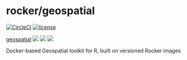 # rocker/geospatial

[![CircleCI](https://circleci.com/gh/rocker-org/geospatial.svg?style=svg)](https://circleci.com/gh/rocker-org/geospatial) [![license](https://img.shields.io/badge/license-GPLv2-blue.svg)](https://opensource.org/licenses/GPL-2.0)

[geospatial](https://hub.docker.com/r/rocker/geospatial) [![](https://images.microbadger.com/badges/image/rocker/geospatial.svg)](https://microbadger.com/images/rocker/geospatial)  [![](https://img.shields.io/docker/pulls/rocker/geospatial.svg)](https://hub.docker.com/r/rocker/geospatial) [![](https://img.shields.io/docker/automated/rocker/geospatial.svg)](https://hub.docker.com/r/rocker/geospatial/builds)

Docker-based Geospatial toolkit for R, built on versioned Rocker images



